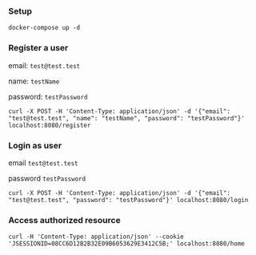 ### Setup
```shell script
docker-compose up -d
```

### Register a user 
email: `test@test.test`

name: `testName`

password: `testPassword`
```shell script
curl -X POST -H 'Content-Type: application/json' -d '{"email": "test@test.test", "name": "testName", "password": "testPassword"}' localhost:8080/register
```

### Login as user 
email `test@test.test` 

password `testPassword`
```shell script
curl -X POST -H 'Content-Type: application/json' -d '{"email": "test@test.test", "password": "testPassword"}' localhost:8080/login
```

### Access authorized resource
```shell script
curl -H 'Content-Type: application/json' --cookie 'JSESSIONID=08CC6D12B2B32E09B6053629E3412C5B;' localhost:8080/home 
```